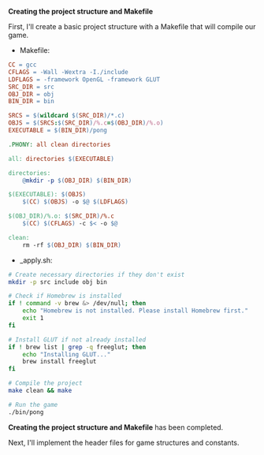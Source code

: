**Creating the project structure and Makefile**

First, I'll create a basic project structure with a Makefile that will compile our game.

- Makefile:
```makefile
CC = gcc
CFLAGS = -Wall -Wextra -I./include
LDFLAGS = -framework OpenGL -framework GLUT
SRC_DIR = src
OBJ_DIR = obj
BIN_DIR = bin

SRCS = $(wildcard $(SRC_DIR)/*.c)
OBJS = $(SRCS:$(SRC_DIR)/%.c=$(OBJ_DIR)/%.o)
EXECUTABLE = $(BIN_DIR)/pong

.PHONY: all clean directories

all: directories $(EXECUTABLE)

directories:
	@mkdir -p $(OBJ_DIR) $(BIN_DIR)

$(EXECUTABLE): $(OBJS)
	$(CC) $(OBJS) -o $@ $(LDFLAGS)

$(OBJ_DIR)/%.o: $(SRC_DIR)/%.c
	$(CC) $(CFLAGS) -c $< -o $@

clean:
	rm -rf $(OBJ_DIR) $(BIN_DIR)
```

- _apply.sh:
```bash
# Create necessary directories if they don't exist
mkdir -p src include obj bin

# Check if Homebrew is installed
if ! command -v brew &> /dev/null; then
    echo "Homebrew is not installed. Please install Homebrew first."
    exit 1
fi

# Install GLUT if not already installed
if ! brew list | grep -q freeglut; then
    echo "Installing GLUT..."
    brew install freeglut
fi

# Compile the project
make clean && make

# Run the game
./bin/pong
```

**Creating the project structure and Makefile** has been completed.

Next, I'll implement the header files for game structures and constants.
